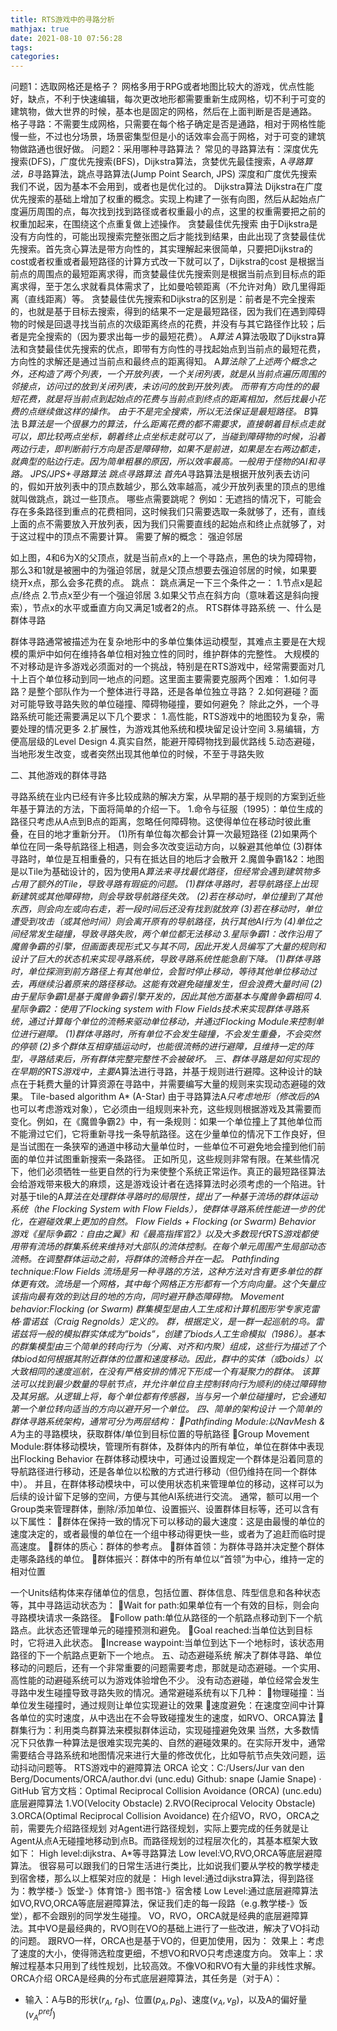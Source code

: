 ```yaml
---
title: RTS游戏中的寻路分析
mathjax: true
date: 2021-08-10 07:56:28
tags:
categories:
---
```

问题1：选取网格还是格子？
网格多用于RPG或者地图比较大的游戏，优点性能好，缺点，不利于快速编辑，每次更改地形都需要重新生成网格，切不利于可变的建筑物，做大世界的时候，基本也是固定的网格，然后在上面判断是否是通路。
格子寻路：不需要生成网格，只需要在每个格子确定是否是通路，相对于网格性能慢一些，不过也分场景，场景密集型但是小的话效率会高于网格，对于可变的建筑物做路通也很好做。
问题2：采用哪种寻路算法？
常见的寻路算法有：深度优先搜索(DFS)，广度优先搜索(BFS)，Dijkstra算法，贪婪优先最佳搜索，A*寻路算法，B*寻路算法，跳点寻路算法(Jump Point Search, JPS)
深度和广度优先搜索我们不说，因为基本不会用到，或者也是优化过的。
Dijkstra算法
Dijkstra在广度优先搜索的基础上增加了权重的概念。实现上构建了一张有向图，然后从起始点广度遍历周围的点，每次找到找到路径或者权重最小的点，这里的权重需要把之前的权重加起来，在围绕这个点重复做上述操作。
贪婪最佳优先搜索
由于Dijkstra是没有方向性的，可能出现搜索完整张图之后才能找到结果，由此出现了贪婪最佳优先搜索。首先贪心算法是带方向性的，其实理解起来很简单，只要把Dijkstra的cost或者权重或者最短路径的计算方式改一下就可以了，Dijkstra的cost 是根据当前点的周围点的最短距离求得，而贪婪最佳优先搜索则是根据当前点到目标点的距离求得，至于怎么求就看具体需求了，比如曼哈顿距离（不允许对角）欧几里得距离（直线距离）等。
贪婪最佳优先搜索和Dijkstra的区别是：前者是不完全搜索的，也就是基于目标去搜索，得到的结果不一定是最短路径，因为我们在遇到障碍物的时候是回退寻找当前点的次级距离终点的花费，并没有与其它路径作比较；后者是完全搜索的（因为要求出每一步的最短花费）。
A*算法
A*算法吸取了Dijkstra算法和贪婪最佳优先搜索的优点，即带有方向性的寻找起始点到当前点的最短花费，方向性的求解还是通过当前点和最终点的距离得知。
A*算法除了上述两个概念之外，还构造了两个列表，一个开放列表，一个关闭列表，就是从当前点遍历周围的邻接点，访问过的放到关闭列表，未访问的放到开放列表。
而带有方向性的的最短花费，就是将当前点到起始点的花费与当前点到终点的距离相加，然后找最小花费的点继续做这样的操作。
由于不是完全搜索，所以无法保证是最短路径。
B*算法
B*算法是一个很暴力的算法，什么距离花费的都不需要求，直接朝着目标点走就可以，即比较两点坐标，朝着终止点坐标走就可以了，当碰到障碍物的时候，沿着两边行走，即判断前行方向是否是障碍物，如果不是前进，如果是左右两边都走，就典型的贴边行走。因为简单粗暴的原因，所以效率最高。一般用于怪物的AI和寻路。
JPS/JPS+寻路算法
跳点寻路算法
首先A*寻路算法是根据开放列表去访问的，假如开放列表中的顶点数越少，那么效率越高，减少开放列表里的顶点的思维就叫做跳点，跳过一些顶点。
哪些点需要跳呢？
例如：无遮挡的情况下，可能会存在多条路径到重点的花费相同，这时候我们只需要选取一条就够了，还有，直线上面的点不需要放入开放列表，因为我们只需要直线的起始点和终止点就够了，对于这过程中的顶点不需要计算。
需要了解的概念：
强迫邻居

如上图，4和6为X的父顶点，就是当前点x的上一个寻路点，黑色的块为障碍物，那么3和1就是被圈中的为强迫邻居，就是父顶点想要去强迫邻居的时候，如果要绕开x点，那么会多花费的点。
跳点：
跳点满足一下三个条件之一：
1.节点x是起点/终点
2.节点x至少有一个强迫邻居
3.如果父节点在斜方向（意味着这是斜向搜索），节点x的水平或垂直方向又满足1或者2的点。
RTS群体寻路系统
一、什么是群体寻路

群体寻路通常被描述为在复杂地形中的多单位集体运动模型，其难点主要是在大规模的熏炉中如何在维持各单位相对独立性的同时，维护群体的完整性。
大规模的不对移动是许多游戏必须面对的一个挑战，特别是在RTS游戏中，经常需要面对几十上百个单位移动到同一地点的问题。这里面主要需要克服两个困难：
1.如何寻路？是整个部队作为一个整体进行寻路，还是各单位独立寻路？
2.如何避碰？面对可能导致寻路失败的单位碰撞、障碍物碰撞，要如何避免？
除此之外，一个寻路系统可能还需要满足以下几个要求：
1.高性能，RTS游戏中的地图较为复杂，需要处理的情况更多
2.扩展性，为游戏其他系统和模块留足设计空间
3.易编辑，方便高层级的Level Design
4.真实自然，能避开障碍物找到最优路线
5.动态避碰，当地形发生改变，或者突然出现其他单位的时候，不至于寻路失败


二、其他游戏的群体寻路

寻路系统在业内已经有许多比较成熟的解决方案，从早期的基于规则的方案到近些年基于算法的方法，下面将简单的介绍一下。
1.命令与征服（1995）：单位生成的路径只考虑从A点到B点的距离，忽略任何障碍物。这使得单位在移动时彼此重叠，在目的地才重新分开。
(1)所有单位每次都会计算一次最短路径
(2)如果两个单位在同一条导航路径上相遇，则会多次改变运动方向，以躲避其他单位
(3)群体寻路时，单位是互相重叠的，只有在抵达目的地后才会散开
2.魔兽争霸1&2：地图是以Tile为基础设计的，因为使用A*算法来寻找最优路径，但经常会遇到建筑物多占用了额外的Tile，导致寻路有瑕疵的问题。
(1)群体寻路时，若导航路径上出现新建筑或其他障碍物，则会导致导航路径失效。
(2)若在移动时，单位撞到了其他东西，则会向左或向右走，若一段时间后还没有找到就放弃
(3)若在移动时，单位遭受到攻击（或其他时间）则会离开原有的导航路径，执行其他AI行为
(4)单位之间经常发生碰撞，导致寻路失败，两个单位都无法移动
3.星际争霸1：改作沿用了魔兽争霸的引擎，但画面表现形式又与其不同，因此开发人员编写了大量的规则和设计了巨大的状态机来实现寻路系统，导致寻路系统性能急剧下降。
(1)群体寻路时，单位探测到前方路径上有其他单位，会暂时停止移动，等待其他单位移动过去，再继续沿着原来的路径移动。这能有效避免碰撞发生，但会浪费大量时间
(2)由于星际争霸1是基于魔兽争霸引擎开发的，因此其他方面基本与魔兽争霸相同
4.星际争霸2：使用了Flocking system with Flow Fields技术来实现群体寻路系统，通过计算每个单位的流畅来驱动单位移动，并通过Flocking Module来控制单位进行避障。
(1)群体寻路时，所有单位不会发生碰撞，不会发生重叠，不会突然的停顿
(2)多个群体互相穿插运动时，也能很流畅的进行避障，且维持一定的阵型，寻路结束后，所有群体完整完整性不会被破坏。
三、群体寻路是如何实现的
在早期的RTS游戏中，主要A*算法进行寻路，并基于规则进行避障。这种设计的缺点在于耗费大量的计算资源在寻路中，并需要编写大量的规则来实现动态避碰的效果。
Tile-based algorithm A* (A-Star)
由于寻路算法A*只考虑地形（修改后的A*也可以考虑游戏对象），它必须由一组规则来补充，这些规则根据游戏及其需要而变化。例如，在《魔兽争霸2》中，有一条规则：如果一个单位撞上了其他单位而不能滑过它们，它将重新寻找一条导航路径。这在少量单位的情况下工作良好，但是当试图在一条狭窄的通道中移动大量单位时，一些单位不可避免地会撞到他们前面的单位并试图重新搜索一条路径。
正如所见，这些规则非常有限。在某些情况下，他们必须牺牲一些更自然的行为来使整个系统正常运作。真正的最短路径算法会给游戏带来极大的麻烦，这是游戏设计者在选择算法时必须考虑的一个陷进。针对基于tile的A*算法在处理群体寻路时的局限性，提出了一种基于流场的群体运动系统（the Flocking System with Flow Fields），使群体寻路系统性能进一步的优化，在避碰效果上更加的自然。
Flow Fields + Flocking (or Swarm) Behavior
游戏《星际争霸2：自由之翼》和《最高指挥官2》以及大多数现代RTS游戏都使用带有流场的群集系统来维持对大部队的流体控制。在每个单元周围产生局部动态流畅。在调整群体运动之前，将群体的流畅合并在一起。
Pathfinding technique:Flow Fields
流场是另一种寻路的方法，这种方法对含有更多单位的群体更有效。流场是一个网格，其中每个网格正方形都有一个方向向量。这个矢量应该指向最有效的到达目的地的方向，同时避开静态障碍物。
Movement behavior:Flocking (or Swarm)
群集模型是由人工生成和计算机图形学专家克雷格·雷诺兹（Craig Regnolds）定义的。
群，根据定义，是一群一起巡航的鸟。雷诺兹将一般的模拟群实体成为”boids”，创建了biods人工生命模拟（1986）。基本的群集模型由三个简单的转向行为（分离、对齐和内聚）组成，这些行为描述了个体biod如何根据其附近群体的位置和速度移动。因此，群中的实体（或boids）以大致相同的速度巡航，在没有严格安排的情况下形成一个有凝聚力的群体。
该算法可以找到最少数量的导航节点，并允许单位自主控制转向行为顺利的绕过障碍物及其另据。从逻辑上将，每个单位都有传感器，当与另一个单位碰撞时，它会通知第一个单位转向适当的方向以避开另一个单位。
四、简单的架构设计
一个简单的群体寻路系统架构，通常可分为两层结构：
Pathfinding Module:以NavMesh & A*为主的寻路模块，获取群体/单位到目标位置的导航路径
Group Movement Module:群体移动模块，管理所有群体，及群体内的所有单位，单位在群体中表现出Flocking Behavior
在群体移动模块中，可通过设置规定一个群体是沿着同意的导航路径进行移动，还是各单位以松散的方式进行移动（但仍维持在同一个群体中）。
并且，在群体移动模块中，可以使用状态机来管理单位的移动，这样可以为后续的设计留下足够的空间，方便与其他AI系统进行交流。
通常，额可以用一个Group类来管理群体，删除/添加单位、设置振兴、设置群体目标等，还可以含有以下属性：
群体在保持一致的情况下可以移动的最大速度：这是由最慢的单位的速度决定的，或者最慢的单位在一个组中移动得更快一些，或者为了追赶而临时提高速度。
群体的质心：群体的参考点。
群体首领：为群体寻路并决定整个群体走哪条路线的单位。
群体振兴：群体中的所有单位以“首领”为中心，维持一定的相对位置

一个Units结构体来存储单位的信息，包括位置、群体信息、阵型信息和各种状态等，其中寻路运动状态为：
Wait for path:如果单位有一个有效的目标，则会向寻路模块请求一条路径。
Follow path:单位从路径的一个航路点移动到下一个航路点。此状态还管理单元的碰撞预测和避免。
Goal reached:当单位达到目标时，它将进入此状态。
Increase waypoint:当单位到达下一个地标时，该状态用路径的下一个航路点更新下一个地点。
五、动态避碰系统
解决了群体寻路、单位移动的问题后，还有一个非常重要的问题需要考虑，那就是动态避碰。一个实用、高性能的动避碰系统可以为游戏体验增色不少。
没有动态避碰，单位经常会发生寻路中发生碰撞导致寻路失败的情况。通常避碰系统有以下几种：
物理碰撞：当单位发生碰撞时，通过规则让单位实现避让的效果
速度避免：在速度空间中计算各单位的实时速度，从中选出在不会导致碰撞发生的速度，如RVO、ORCA算法
群集行为：利用类鸟群算法来模拟群体运动，实现碰撞避免效果
当然，大多数情况下只依靠一种算法是很难实现完美的、自然的避碰效果的。在实际开发中，通常需要结合寻路系统和地图情况来进行大量的修改优化，比如导航节点失效问题，运动抖动问题等。
RTS游戏中的避障算法
ORCA
论文：C:/Users/Jur van den Berg/Documents/ORCA/author.dvi (unc.edu)
Github: snape (Jamie Snape) · GitHub
官方文档：Optimal Reciprocal Collision Avoidance (ORCA) (unc.edu)
底层避障算法
1.VO(Velocity Obstacle)
2.RVO(Reciprocal Velocity Obstacle)
3.ORCA(Optimal Reciprocal Collision Avoidance)
在介绍VO，RVO，ORCA之前，需要先介绍路径规划
对Agent进行路径规划，实际上要完成的任务就是让Agent从点A无碰撞地移动到点B。而路径规划的过程层次化的，其基本框架大致如下：
High level:dijkstra、A*等寻路算法
Low level:VO,RVO,ORCA等底层避障算法。
很容易可以跟我们的日常生活进行类比，比如说我们要从学校的教学楼走到宿舍楼，那么以上框架对应的就是：
High level:通过dijkstra算法，得到路径为：教学楼-》饭堂-》体育馆-》图书馆-》宿舍楼
Low Level:通过底层避障算法如VO,RVO,ORCA等底层避障算法，保证我们走的每一段路（e.g.教学楼-》饭堂），都不会跟别的同学发生碰撞。
VO，RVO，ORCA就是经典的底层避障算法。其中VO是最经典的，RVO则在VO的基础上进行了一些改进，解决了VO抖动的问题。
跟RVO一样，ORCA也是基于VO的，但更加使用，因为：
效果上：考虑了速度的大小，使得筛选粒度更细，不想VO和RVO只考虑速度方向。
效率上：求解过程基本只用到了线性规划，比较高效。不像VO和RVO有大量的非线性求解。
ORCA介绍
ORCA是经典的分布式底层避障算法，其任务是（对于A）：

- 输入：A与B的形状($r_A$, $r_B$)、位置$(p_A, p_B)$、速度$(v_A, v_B)$，以及A的偏好量$(v_A^{pref})$

